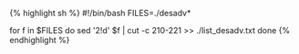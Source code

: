 {% highlight sh %}
#!/bin/bash
FILES=./desadv*

for f in $FILES
do 
 sed '2!d' $f | cut -c 210-221 >> ./list_desadv.txt
done
{% endhighlight %}
